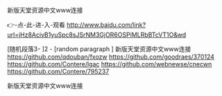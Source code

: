 
新版天堂资源中文www连接




👉-点-此-进-入-观看  http://www.baidu.com/link?url=jHz8AcivB1yuSpc8sJSrNM3GjOR6OSPiMLRbBTcVT1O&wd




[随机段落3-
]2 - [random paragraph
]
新版天堂资源中文www连接 https://github.com/qdouban/fxozw
https://github.com/goodraes/370124
https://github.com/Contere/lgac
https://github.com/webnewse/cnecwn
https://github.com/Contere/795237





新版天堂资源中文www连接

